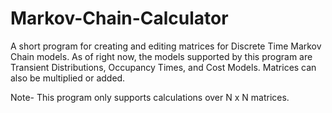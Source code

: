 # Markov-Chain-Calculator

A short program for creating and editing matrices for Discrete Time Markov Chain models. As of right now, the models supported by this program are Transient Distributions, Occupancy Times, and Cost Models. Matrices can also be multiplied or added. 

Note- This program only supports calculations over N x N matrices.
